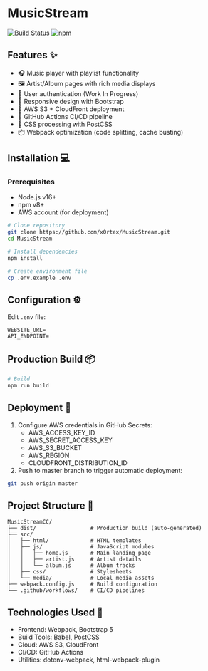 # MusicStream

[![Build Status](https://github.com/x0rtex/MusicStream/actions/workflows/deploy.yml/badge.svg?event=push&label=Build)](https://github.com/x0rtex/MusicStream/actions)
[![npm](https://img.shields.io/npm/v/webpack)](https://www.npmjs.com/package/webpack)

## Features ✨

- 🎧 Music player with playlist functionality
- 🖼️ Artist/Album pages with rich media displays
- 🔐 User authentication (Work In Progress)
- 📱 Responsive design with Bootstrap
- 🚀 AWS S3 + CloudFront deployment
- 🔄 GitHub Actions CI/CD pipeline
- 🎨 CSS processing with PostCSS
- 📦 Webpack optimization (code splitting, cache busting)

## Installation 💻

### Prerequisites

- Node.js v16+
- npm v8+
- AWS account (for deployment)

```bash
# Clone repository
git clone https://github.com/x0rtex/MusicStream.git
cd MusicStream

# Install dependencies
npm install

# Create environment file
cp .env.example .env
```

## Configuration ⚙️

Edit `.env` file:

```env
WEBSITE_URL=
API_ENDPOINT=
```

## Production Build 📦

```bash
# Build
npm run build
```

## Deployment 🚀

1. Configure AWS credentials in GitHub Secrets:
    - AWS_ACCESS_KEY_ID
    - AWS_SECRET_ACCESS_KEY
    - AWS_S3_BUCKET
    - AWS_REGION
    - CLOUDFRONT_DISTRIBUTION_ID
2. Push to master branch to trigger automatic deployment:

```bash
git push origin master
````

## Project Structure 📂

```
MusicStreamCC/
├── dist/                 # Production build (auto-generated)
├── src/
│   ├── html/             # HTML templates
│   ├── js/               # JavaScript modules
│   │   ├── home.js       # Main landing page
│   │   ├── artist.js     # Artist details
│   │   └── album.js      # Album tracks
│   ├── css/              # Stylesheets
│   └── media/            # Local media assets
├── webpack.config.js     # Build configuration
└── .github/workflows/    # CI/CD pipelines
```

## Technologies Used 🔧

- Frontend: Webpack, Bootstrap 5
- Build Tools: Babel, PostCSS
- Cloud: AWS S3, CloudFront
- CI/CD: GitHub Actions
- Utilities: dotenv-webpack, html-webpack-plugin
